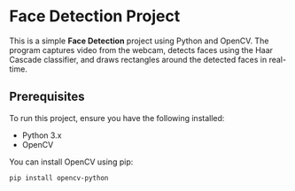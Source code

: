 # Face Detection Project

This is a simple **Face Detection** project using Python and OpenCV. The program captures video from the webcam, detects faces using the Haar Cascade classifier, and draws rectangles around the detected faces in real-time.

## Prerequisites

To run this project, ensure you have the following installed:

- Python 3.x
- OpenCV

You can install OpenCV using pip:

```bash
pip install opencv-python
